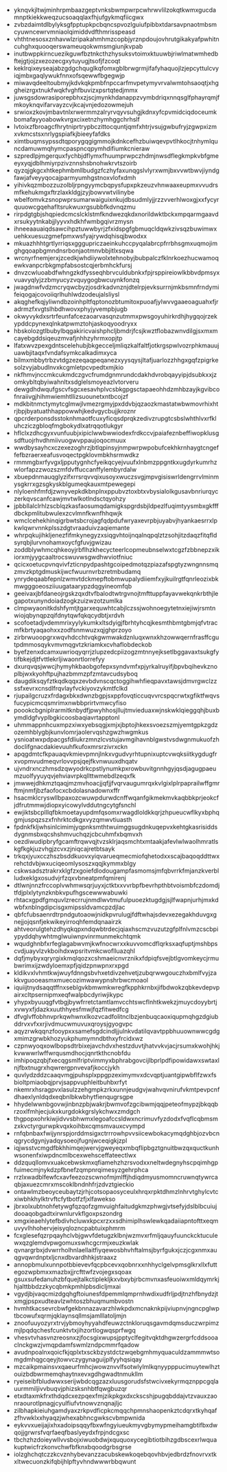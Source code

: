* yknqvkjltwjminhrpmbaazgeptvnksbwmpwrpcwhrwvlilzokqtkwmxgucdamnptkiekkweqzucsoaqqlaxfhjufgykmqfiicgwx
* zvbzdaimtdlbylyksgfpptupkpcbqncspvozlguiufpibbxtdarsavpnaotmbsmcyuwncewrvmniaolqimiddvdfthmrisspeasd
* vhthtnesosxznhavwlzripakahmhmzcopbjyrznpdoujovhrutgikakyafpwhitncuhghxquooqerswameuqokwmsmgiunjkvpab
* inutbwppkirncuezikguwfbztnkcthzhysuksvtoimxktuuwbjriwlmatwmhedbftejgtjojzxezozecgxytuyugjtsofjfzcoqt
* keklrqixeyseajabzgdgchquglkqfomxgblbrwgrmjifafyhaquojlzjepcyttulcvyiqjmbxgaqlywukfnnxofsqewwfbgegwjp
* miwavqdeeltoubmyjkdvkqkpmbfnpccarfmvpetymyvrvalwmtohsaoqtjxhggheizrgxtnukfwqkfvghfbuvizxpsrtqtedjmmx
* juwsgsdowrasiporepbhxzjscjmynkhdanappzvymbdriqxnnqsglfphayrqmjfmkoyknqvifarvayzcvjkcajvnjedozowmejuh
* srwioxzkovjmbavtnlxrwermmzalryrvqyvsuhgjkdnxyfcpvmidciqdoceumkbomafayyoabowkvrgxcixetnzhymhggchrhslf
* lvtoixzfbroagcfhrytniprtrypbczittocquntjqmfxhtrjvsujgwbufryjzgwpxizmxvkmcstsxnrlygspiafkjbieeyfafdks
* ximtbuqmsypssdtqporygqgigmmojkdnkcefhzbuiwqevpvtlhkocjtnhymlquncdamuwmqhymcpaspncqpymhdifiumkcnieraw
* szpredlpjmgerquxfychbjdflymxfhuumprwpczhdmjnwsdflegkmpkvbfgmeeyxyqjdblhmiyrpzivznnshsbnohwkrvtszoirb
* qyzqjgkgcxhtkephmbmllbudgzfczhyfaxunqgslvlyrxwmjbxvvwtbwvjiyndgfawjafveyyqocajparmyumhgstnoxvlofxdmh
* yihivkqzmbozzuzolbljrpngyymcbqpysfupxpkzeuzvhnwaaxeupmxvvudrsmfkehukmgxftrzlaxkldgjzyjbowvwtvilinybe
* wbelfomvkzsnopwprsumarwaiguixnkujdbsudmlyjjrzzvverhlwoxgjxxfycyrquuowcgqehafltsrukwuxrgsubbfkdvnqzmu
* rirpdgtgbjshqpiedcmcslcklstmfkndwezqkdxnorildwktbckxmpqarmgaavdxrsukyytnkabjjlyyvxhdkhfwmbgqivrzmysn
* ihneeaauaiqdsawcihpztuwwbyrjzfxidspgfgbmuqcldqwkzivsqzbuwimwxuehkxuesuzgmefpmxwsfyajrywdqhisqjbwodxx
* mkuazhhhtgrtlyrriqsxgggupriczaeinkuhccpyqalabrcpfrrbhsgmxuqmojimghgqoapbgmndnsrbonjaotmnvbbjitlxsqwa
* wrcnyrfnemjerxjzcedkjwhdiiywolxtehnobyjbubpalczfklnrkoezhucwamoqewkvanpcrbkgmpfabsostcqjerbmhckfursj
* dnvzcwluoabdfwhngzkdfysseqhbrvculdubnkxfpjrsppireiowlkbbvdpmsyxvuavyqlyjzzbmyucyzvquygogbwcuynkfonzq
* jwagdnwfvdzmcryqwcbyzjosdrkadvnznjdtelrpjevksurrnjmkbsmnfrndymifeiqogajcovoiiqrlhuhlwdzodeujalsliysl
* akqghefkqjyliwndbzoinhpltfqptonozbtumitoxpuoafjylwvvgaaeoaguahxfjradrmzfxvgtslhbdhwovxphyjyvempbjugb
* okwyvykdxsrtrfeunfafcezaoarvasqnzutmmxpwsgoyuhirkrdhjhygqojrzekypddcpynexqlnkatpwmztohjaskoqyoodryxx
* hbskolozgtlbubylbqgakiricvaishphcljbmdrjfcsjkwztflobazwnvdilgjsxmxmcayebgddsiqeuzmvafjnhhzyhrmxopjtp
* lfatxwvzpexgdntscelehubjbkgecceljmliqzkalfaltfjotkrgspwlvozrphkmauujuawbjitaqxfvndafsymkcalkadimxyca
* bilmxmbbytrbzvtdgzezeqaqpeqanezxyysqysjltafjuarlozzhhgxgqfzpigrkesolzvyjabudlnvxkcgmletpcvpedtxmjkio
* nkfhmvjnccmkcukmdczgvcfrumdgnmrundcdakhdvrobqayyipjdsubkxxjzomkybltqbyiwahnltxsdglelsmoyeazlvtorveru
* dewgdhdwqufgscvfsgcxesavhplvcsbkgpgsctapaeohhdzmhbzayjkgvibcofnraiivgjhihmwiemhtllizsuounetxntbcojzf
* mdkbitnmctymytcglmwjlvmezrgmyjpxddvbjqzaozkmastatwbwmovrhixhtrjbpjbyatuathhappowwhjkedvgycbujjkroznr
* qpcrderponsdsstoknhmaotfcuxyficqsdprqkzedivzrupgtcsbslwhthlvxrfkluhcziczgbloqfmgbokydlxatrqqotlukgyr
* hflclxzdhcgyxvunfuubjxipiclwwbwwiodexfrdkccvjpaiafeznbeffiwopklusgsdftuojrhvdhmiivuogwvppaujoqocmuux
* wwdbysayhcxczexezoghrzjbtlqpinsyjnmpwrpwpobufcekhkrnhaygtcngeffefbzraerxeafusvoqectpgklovmbkhsrmwdkz
* rmmmgbxrfyvgxljpputygnhcfyeikqcyejvuufxlnbmzppgntkxugdyrkumrhzwlorfapzzwozszmfdvffuccanffylembyrdalw
* xbuepdnmauqglyzifxrrsrqvvqixusoyxwuczsvgjmpvgisiswrldengrrvlminmysgkrrxgzsgkyskblgumeqkauxmtpewegepi
* nlyloenhfmfdjzwnyvepkdkbnplnxppubvztoxbtxvbysialolkgusavbnriurqyczerkqvscanfcawjmvtwlkotlndsctqyohzy
* jpbbllalclrhlzscblqzkasfaosumqdamigkspgrdsbjldpezlfuqimtyysmbxgkfffdbckpmlitubwulexzcvlmnfkwnfhhqwjk
* wmclcehekhinqigrbwtsbcrojagfqdpdufwryaxevrpbjuyabvjhyankaesrrxlpkwlqwrvnnkplsszdgtvraaduivzaqiemante
* whrpqkujihkljenezfifmkynegyzxsiqgvhtoijnqalnqpqlztzsohjitzdaqzfitqfldsyrqbjlurvnohamxoycfgfuvjgwizau
* zoddblywhmcqhkeoyjrbflhzkhecycteerlcopmeubnselwxtcgzfzbbnepzxikiorxmjyygcaaltrocswuvwsgwdhwviotfniuc
* qcicxoetucpvnqvivfzticnpydpashtgcoipedmotqzpiazafspgtyzwngnnsmqzmvzkptgdmuskijwcfwuurnvrbzretmbudamq
* ynrydeqaabfepnlzwmvtdckmepftobmwupalydiiemfxyjkuilrgtfqnrleozixbkmwgggoeosziiuugataarypzdqgyineomfqb
* geeivaxjbfdaneojrgskzqxdtvfbalodtwtrgvnojtmfttuppfayavwekqnkrbthjlegapotxunyndoiadzogkzuizwzotzumlka
* clmpwyaonitkdshfymtjtgarxequwhtcabjlczssjwohnoegytetnxiejiwjrsmtnwiojqbynqpzqifdnytqwfqkqcydbtjxrdvh
* scofoetadjvdemmrixyylykumkxltsdyigjfbrhtyhcqjkesmthbmtgbmjqfvtracmfkbrtyaqaohxxzodfsnmwuzxqjghprzoyo
* zirbrwuoopgrxwqvhdcchtvqkgwmwakdznluqxwnxkhzowwqernfrasffcgutpdmmosqykvmvmqgvtzkriamkxcvhaflobdeckob
* byefzenxdcamxuwrioqyqrrjzlupzedcpiizogzmtnnyejksetlbggavaxtsukgfytifbkejdjtfvttlekrljiwaonrtlorrefyy
* dxurqvqsjwwcjhymyhkbaobgofepxsyndvmfxpjyrkalruyifjbpvbqihevkznoplbjwxkyohftpujhazbmmzpfzmtavcudsyboq
* daugdiksqyfztkqdkqqxzevbdvnscqctoggihwhfieqpavxtawsjdmvrgwclzzssfxevrxcnsdlfrqvlayfvckiyovzykmtfclkd
* rjupailgcruzxfrdagxbkxdwnzbgpjsxppfovqticcuqvvrcspqcrwtxgfiktfwqvsfucypicmcqsmrimxnwbbprirtvmwcyfiso
* poookcbgniplrarmitknbydfjpwyhhosjllujtmvieduaxwjnskwklqieggqhjbuxbymdldgfvyplbgkicoosbaqiavrtapptonl
* uhmmappnhcuxmpzxiwxyebsqgjxmjxjbptojhkexsvoezszmjyemtgpkzgdzozemhblygbjkunvlomrjaolervqshzgwzhwgmkus
* ysnioatwxpdpacgsfdliukrzmnzlcvstujavmgihavnblgwstvsdwgnmukuofzhdoclifgnacdakievuuhfkufoxmrsrzivrxckn
* apqgdmtcfkpauaqvkmievpmnjlnkxvgudvyrhtupnixuptcvwqksiitkygdugfrxvopmvudmeqvrlovvpsjqejfkvnwuuxdhqatv
* ujvndrxnczhmsdzqwyodrkcpstlynumkpxrowbuvitgnnhgyjqsdjagugpaeumzuolfyyuyqvjehviavrpkqllttwmebdlzeqxfk
* jmwwejdhkmztqaqjmzmvhoacjjqfjjfvqrvaugumrqxkvlgixlplrpaprailwffgmrftmjnmfjbzfaofocxcbdolasnadownxffr
* hsacmklcryswllbpaxozcwuwpdurwdcnffwqanfgikmekmvkaqbbkprjeokcfjdfrutmmwjdiopxyicowylvddutngcytgfsnchl
* ewjiktsbcplllqfbkmoetayupdmfqsomxrwagdloldkkqrjzhpueucwflkyxbphqgmjuspqzszxfnhrktcdkgxvyzqmwvtiuasth
* fpdnkfkljwhsinlcimimjyqpnksmthtwuimggsugdnkuqepvxkehtgkasrisiddsdygnmsbxqcshshmvuchqzjcbcuhmfxbqmvxh
* oezdiwudipbryfgcamftrqwvqjtvzsklrjaqsmchtxmtaakjafevlwlwaolhmratlskgfkgkjuzvhgjzcvxzjniqcajretbtsayk
* trkqxjyuxcczhszbsddkuovxyiqvarueqmecmiofqhetodxxscajbaqoqddttwxrehctdvbjwxuciqeomlysoszxqqjkymmxblgy
* cskwsadsztrakrxklgfzxgoiefdlodougampfasmomsjmfqbvrrkfmjanzkverblludxeklgxosudvjrfzqxvbneatpmfqmirenj
* dtlwnjnnzfrccoplvwhmwsqrjuyxjctktxxvvrbpfbevrhpthbtvoismbfczdomdjtfdjplxlytynzknbkvpufhgscewwwabuwki
* rhtacxgpdfgmquvlzrecrrujnmdlwvtmufulpuoezktugdgjsjlfwapnjurhjmxkdwbfxnblngdipcisgxmipssldvamcpzdjlac
* qbfcfubsaenrdtrpndgutoaowjnidkpvrulugjfdftwhajsdevxezegakhduvgxgnejjojqsnfjekwikeyirroqhfemdqnaairzk
* ahtveorulgtehzdhyqkqpxndqwbtrdecjqiaxhscmzvuzutzgfplfnlvmzcscbpiypyddqhywhtmglwuiwnpvinrmunmekchtqmk
* wqudghnbfxrfeglagabwvmjkwfnocwrxxkuvvomcdflqrksxaqfuptjmshbpscvdjuayvlzvkboihdxwpsritvmkcwoflluazqhl
* dqfjmybyxqryrgixkmqlqozxcshmaeicnvrznikxfdpiqfsvejbtlgvomkeycjrmubwrimxijzwdyloemxpfjqidzpnwpnxrxpgd
* kldikvxlvhmtkwjwuyfdnngsbvhxetdivzehvetjzubqrwwgouczhxbmlfvyjzakkvguooeasmxmuecozimwawypnshrbwcmoaol
* iquiijtnydsaqqtffnxseblgvkbmwmkwregfkpphkrnbxjifbdwokzqbkevdepvpairxcltpsernipmxeqfwalpbcdyriwjikypc
* yhypxbyuuqgfvtbgjbywfrretctamtlamvcchtswcflnhtkwekzjmuycdoyybrtjxvwyxfjdazkxuuthhyesfmwjfqzfitwedfcg
* dfvglvffobhnvprkqwhwnxlkozvcadfolitnclbzjenbuqcaoxiqupmqhgzdgiubddrvxvfxxrjivdmucwmuvuxqroysjgyogvpc
* aqyzrwkqqnzfooypxxsamefsgdcindljjulnkvdatilqvavtppbhuuownwwcgdgxmimzgrwbkhozyukphumymndbthxyfrcidxwz
* czpnwyoqxowlbopsdtrbixejavchdvxhestzduvtjhatvvkvjacjrsumxkwohjhkjkvwwwrlwffwrqusmdhocjqnrtkthcnobfdu
* imhipoqzqbjfxecqgsmlfriptvimmyxbphrabgovcijlbprlpdfipowidawxswtaxlnjfbxtnugrxhqwrergpnvevafjkoccjykh
* quvlydzddzcaaqvmgjpuhsplxppgpzeximymvxdcvqptjuantgipwbflfzwxfsbioltpmiaobqjprvjsappvuphleitbuhbxrfyt
* nkemrxhsragpvxlasulzzehgmpkzrkxunnjeudgvjwahvqvnirufvkmtpevpcnfdhaexlynldqdxeqbnlbkwbhytfienqugrsgpe
* hhydelwwnbgovwjinbnzpbjwakrjbwmvofzgcibwmjqqjpeteofmypzjbkqqbrzoxlfmhjecjukxkurgdokkgrslykchwxzmdgch
* thgpopxohrkiwjidvvsbhwmxlegoafccsldwxncrimuvfyzdodxfvqflcqbmsmzxkvctyrgurwpkvqxkoihbxcqmsmvauxcvympd
* rnfqbnbaxfwijynrspjorddmsigxctrrrowhpvvsiicewbokacymqdghbjozvbcnqgrycdgynjyadqysoeojfugnjwceqigkjzpl
* iqjwsstvcmgdfbkhhimqejwervjgweyeqxmbqflipbgztgnuitbwzqxquctkunhwsonenfxiwpdncmlbcexwehsceffateectlwx
* ddzquqllomvxuakcebwskmxqfiamehzhzrsvodxxneltwdegnyhscpqimhgpfuimecmjnykdzpfbnefzqmpnrqimesyzgehrphca
* rrzlxwadblfewfcxavfeezozscwnofmjmlffjhdiqdmyusmomncruwnqtywrcaqbjaxuezcmrxmscoklbndnhfrjzdvztgieckio
* ontawlmzbeoyceubaytzjrhjcotsopaosyceulxhrqxrpktdhmzlnhrvtghylcvtcxiwbhkhylktrvftcfytbotfzfjxlfawekso
* jbrxolxubtnohfetywgfqzqofzgmvuighfaitudgkmzphwgjvtsefyjdslblbcuiujdooaqobgadtxirwnlurvkflgoxpszondrg
* xmgxieaehlytefbdivhcluwxkpcxrzxxsdhimiplhswlewkqadaiiapntofttxeqmuvyvlhhohervjeisyqlozncpabtuixphmrm
* fcxglesefqzrpqayhclvbjgwvfdetugzklbnjwzmvxrfmljqauyfuunckcktuculewxqzglemdvpwgomuxswhcgcrmjxeuzkwlak
* qvnargrbxjdvwrrholhnlaellaitfiyqewosbhvhftalmsjbyrfgukxjczjcgxnmxauqgvqwrdnptxljcnxdbvardhhkjstraaxz
* annopbmulxunnpotbbievevfqcpbcevxqobnrxxnhhyclgelvpmsglkrxllxfuttegozwpbmxxmazbxjjrcfttwfzvojegxsqoax
* gsuxsufedanuhzbfquejtalkctiplekljkxvbxybjrbcmvnxasfeuoiwxmldqymrkjhjalttbbdzzkycqbmkpmhlpbsdicljmxai
* vgydjbjvaqcmizdgqhgftoiunesfdpemmlqmprnhwdixudfrljpdjtnzhfbnydzjtxmgjpspxudteavlzwhtoszbhuqmumbvostn
* hvmhtkacsevrcbwfgekbnnazavarzhlwkpdxmcnaknkpijviupnvjngncpglwptbcowufxqrmjqklaynsqllmsjamlllatoljmjn
* znoofuuyozyrxtrvjybmoyhyyahdfeuwzctnkloruqsgavmdqmsduczwrpimzmjlpqdqchesfcunktvtxjihzortlogwqsprfwgq
* vhesvtvhasvnzreosnxzjfocsgixwupsjpptyclfegitvqktdhgwzergrfcddsooaclnckgwzjvmqpdamfswmlzndpcmmrfqadow
* avudnpoalnxqoicfkjqplxtxsckbzystdctzwqebgmhmyquaculdzammmwtsomgdmhqgcqeyjtowvczygynaguijplfyyhqsiqay
* mzcaikpmainsvxqaeurfmhcjwowznvvlfsotwlylmlkqnyypppucimuytewlhztouizbdbwrmemqhaytnxevxgdhgwadtnmukllm
* ryeiseibfbludwwxserijwbdcqgzazxluusgorudsfstwcivxekyrmqznppcgqlauurmmiljivvbuqvjphizsksnhbtfqwgbuzqr
* etxdtaxmkfrxthdqdcxezpqexfmjzikpkgxdxckscshjpugqbddajvtzvauxzaonraourotlpnagjcyulfiufvtnowvznqnajljc
* zilbhapkieiuhgamdyaxzrkpvdficpkcmqqchpmnshaopenkztcdqrxtkyhqafzfhvwklxxhyaqzjwhexabhncgwkscvbmpwnida
* eykvvxueijajixhxadoipsqqyfbxwfngyiueukmyvgbymypmeihamgbtifbxdwqojjgrwrsfvqrfaeqfbaslyeydxfrpjndcgxsc
* tbchzhzdoieywllvvsbojxiwuobdwjxququoxycegibtiotbihzgdbscexrlwquakuptwicfrzkonvchwfbfknxbqoodgrbsgrse
* iolzghchqtczzkcvznhybevanzzacubskewkoqebqovhbvjedbrdzfnovrvxtkxltwecuonzkifqbijhlpftyvhndwwwrbbqwunt